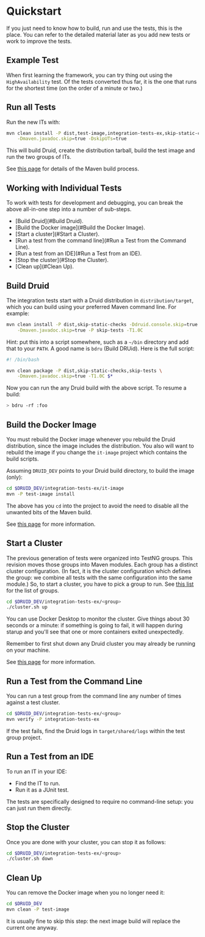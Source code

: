 <!--
  ~ Licensed to the Apache Software Foundation (ASF) under one
  ~ or more contributor license agreements.  See the NOTICE file
  ~ distributed with this work for additional information
  ~ regarding copyright ownership.  The ASF licenses this file
  ~ to you under the Apache License, Version 2.0 (the
  ~ "License"); you may not use this file except in compliance
  ~ with the License.  You may obtain a copy of the License at
  ~
  ~   http://www.apache.org/licenses/LICENSE-2.0
  ~
  ~ Unless required by applicable law or agreed to in writing,
  ~ software distributed under the License is distributed on an
  ~ "AS IS" BASIS, WITHOUT WARRANTIES OR CONDITIONS OF ANY
  ~ KIND, either express or implied.  See the License for the
  ~ specific language governing permissions and limitations
  ~ under the License.
  -->

# Quickstart

If you just need to know how to build, run and use the tests, this
is the place. You can refer to the detailed material later as you
add new tests or work to improve the tests.

## Example Test

When first learning the framework, you can try thing out using the
`HighAvailability` test. Of the tests converted thus far, it is the
one that runs for the shortest time (on the order of a minute or two.)

## Run all Tests

Run the new ITs with:

```bash
mvn clean install -P dist,test-image,integration-tests-ex,skip-static-checks \
    -Dmaven.javadoc.skip=true -DskipUTs=true
```

This will build Druid, create the distribution tarball, build the
test image and run the two groups of ITs.

See [this page](maven.md) for details of the Maven build process.

## Working with Individual Tests

To work with tests for development and debugging, you can break the
above all-in-one step into a number of sub-steps.

* [Build Druid](#Build Druid).
* [Build the Docker image](#Build the Docker Image).
* [Start a cluster](#Start a Cluster).
* [Run a test from the command line](#Run a Test from the Command Line).
* [Run a test from an IDE](#Run a Test from an IDE).
* [Stop the cluster](#Stop the Cluster).
* [Clean up](#Clean Up).

## Build Druid

The integration tests start with a Druid distribution in `distribution/target`,
which you can build using your preferred Maven command line. For example:

```bash
mvn clean install -P dist,skip-static-checks -Ddruid.console.skip=true \
    -Dmaven.javadoc.skip=true -P skip-tests -T1.0C
```

Hint: put this into a script somewhere, such as a `~/bin` directory and
add that to your `PATH`. A good name is `bdru` (Build DRUid).
Here is the full script:

```bash
#! /bin/bash

mvn clean package -P dist,skip-static-checks,skip-tests \
    -Dmaven.javadoc.skip=true -T1.0C $*
```

Now you can run the any Druid build with the above script. To resume a
build:

```bash
> bdru -rf :foo
```

## Build the Docker Image

You must rebuild the Docker image whenever you rebuild the Druid distribution,
since the image includes the distribution. You also will want to rebuild the
image if you change the `it-image` project which contains the build scripts.

Assuming `DRUID_DEV` points to your Druid build directory,
to build the image (only):

```bash
cd $DRUID_DEV/integration-tests-ex/it-image
mvn -P test-image install
```

The above has you `cd` into the project to avoid the need to disable all the
unwanted bits of the Maven build.

See [this page](docker.md) for more information.

## Start a Cluster

The previous generation of tests were organized into TestNG groups. This
revision moves those groups into Maven modules. Each group has a distinct
cluster configuration. (In fact, it is the cluster configuration which defines
the group: we combine all tests with the same configuration into the same module.)
So, to start a cluster, you have to pick a group to run. See
[this list](maven.md#Modules) for the list of groups.

```bash
cd $DRUID_DEV/integration-tests-ex/<group>
./cluster.sh up
```

You can use Docker Desktop to monitor the cluster. Give things about 30 seconds
or a minute: if something is going to fail, it will happen during starup and you'll
see that one or more containers exited unexpectedly.

Remember to first shut down any Druid cluster you may already be running on
your machine.

See [this page](docker.md) for more information.

## Run a Test from the Command Line

You can run a test group from the command line any number of times against
a test cluster.

```bash
cd $DRUID_DEV/integration-tests-ex/<group>
mvn verify -P integration-tests-ex
```

If the test fails, find the Druid logs in `target/shared/logs` within the
test group project.

## Run a Test from an IDE

To run an IT in your IDE:

* Find the IT to run.
* Run it as a JUnit test.

The tests are specifically designed to require no command-line setup: you can
just run them directly.

## Stop the Cluster

Once you are done with your cluster, you can stop it as follows:

```bash
cd $DRUID_DEV/integration-tests-ex/<group>
./cluster.sh down
```

## Clean Up

You can remove the Docker image when you no longer need it:

```bash
cd $DRUID_DEV
mvn clean -P test-image
```

It is usually fine to skip this step: the next image build will replace
the current one anyway.
